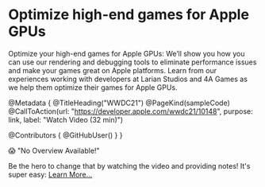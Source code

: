 # Optimize high-end games for Apple GPUs

Optimize your high-end games for Apple GPUs: We’ll show you how you can use our rendering and debugging tools to eliminate performance issues and make your games great on Apple platforms. Learn from our experiences working with developers at Larian Studios and 4A Games as we help them optimize their games for Apple GPUs.

@Metadata {
   @TitleHeading("WWDC21")
   @PageKind(sampleCode)
   @CallToAction(url: "https://developer.apple.com/wwdc21/10148", purpose: link, label: "Watch Video (32 min)")

   @Contributors {
      @GitHubUser(<replace this with your GitHub handle>)
   }
}

😱 "No Overview Available!"

Be the hero to change that by watching the video and providing notes! It's super easy:
 [Learn More…](https://wwdcnotes.github.io/WWDCNotes/documentation/wwdcnotes/contributing)
